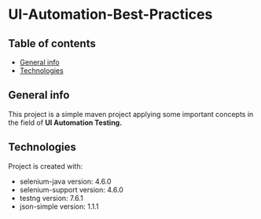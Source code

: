 # UI-Automation-Best-Practices
## Table of contents
* [General info](#general-info)
* [Technologies](#technologies)
## General info
This project is a simple maven project applying some important concepts in the field of **UI Automation Testing.**
## Technologies
Project is created with:
* selenium-java version: 4.6.0
* selenium-support version: 4.6.0
* testng version: 7.6.1
* json-simple version: 1.1.1

